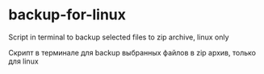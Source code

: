 # backup-for-linux

Script in terminal to backup selected files to zip archive, linux only

Скрипт в терминале для backup выбранных файлов в zip архив, только для linux
